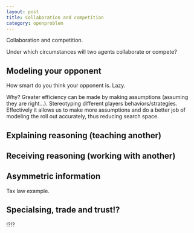 ```yaml
---
layout: post
title: Collaboration and competition
category: openproblem
---
```


Collaboration and competition.

Under which circumstances will two agents collaborate or compete?

## Modeling your opponent

How smart do you think your opponent is. Lazy.

Why? Greater efficiency can be made by making assumptions (assuming they are right...). Stereotyping different players behaviors/strategies. Effectively it allows us to make more assumptions and do a better job of modeling the roll out accurately, thus reducing search space.


## Explaining reasoning (teaching another)



## Receiving reasoning (working with another)


## Asymmetric information

Tax law example.

## Specialsing, trade and trust!?

!?!?
